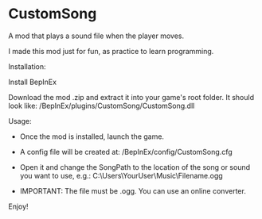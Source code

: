# CustomSong

A mod that plays a sound file when the player moves.

I made this mod just for fun, as practice to learn programming.

Installation:

Install BepInEx

Download the mod .zip and extract it into your game's root folder. It should look like:
/BepInEx/plugins/CustomSong/CustomSong.dll

Usage:

*  Once the mod is installed, launch the game.

* A config file will be created at:
<GameFolder>/BepInEx/config/CustomSong.cfg

* Open it and change the SongPath to the location of the song or sound you want to use, e.g.:
C:\Users\YourUser\Music\Filename.ogg

* IMPORTANT: The file must be .ogg. You can use an online converter.

Enjoy!
